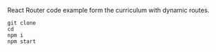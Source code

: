 React Router code example form the curriculum with dynamic routes. 

```
git clone 
cd 
npm i 
npm start
```
